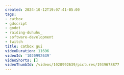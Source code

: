 ```yaml
---
created: 2024-10-12T19:07:41-05:00
tags:
- catbox
- gdscript
- godot
- raiding-duhuhu_
- software-development
- twitch
title: catbox gui
videoDuration: 11696
videoId: '1020992639'
videoShorts: []
videoThumbId: /videos/1020992639/pictures/1939678877
---
```

